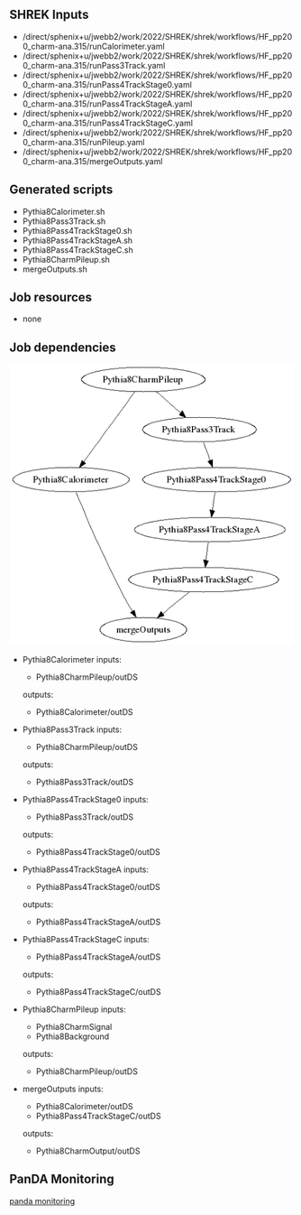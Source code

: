 ## SHREK Inputs
- /direct/sphenix+u/jwebb2/work/2022/SHREK/shrek/workflows/HF_pp200_charm-ana.315/runCalorimeter.yaml
- /direct/sphenix+u/jwebb2/work/2022/SHREK/shrek/workflows/HF_pp200_charm-ana.315/runPass3Track.yaml
- /direct/sphenix+u/jwebb2/work/2022/SHREK/shrek/workflows/HF_pp200_charm-ana.315/runPass4TrackStage0.yaml
- /direct/sphenix+u/jwebb2/work/2022/SHREK/shrek/workflows/HF_pp200_charm-ana.315/runPass4TrackStageA.yaml
- /direct/sphenix+u/jwebb2/work/2022/SHREK/shrek/workflows/HF_pp200_charm-ana.315/runPass4TrackStageC.yaml
- /direct/sphenix+u/jwebb2/work/2022/SHREK/shrek/workflows/HF_pp200_charm-ana.315/runPileup.yaml
- /direct/sphenix+u/jwebb2/work/2022/SHREK/shrek/workflows/HF_pp200_charm-ana.315/mergeOutputs.yaml
## Generated scripts
- Pythia8Calorimeter.sh
- Pythia8Pass3Track.sh
- Pythia8Pass4TrackStage0.sh
- Pythia8Pass4TrackStageA.sh
- Pythia8Pass4TrackStageC.sh
- Pythia8CharmPileup.sh
- mergeOutputs.sh
## Job resources
- none
## Job dependencies
![Workflow graph](workflow.png)
- Pythia8Calorimeter
  inputs:
  - Pythia8CharmPileup/outDS

  outputs:
  - Pythia8Calorimeter/outDS
- Pythia8Pass3Track
  inputs:
  - Pythia8CharmPileup/outDS

  outputs:
  - Pythia8Pass3Track/outDS
- Pythia8Pass4TrackStage0
  inputs:
  - Pythia8Pass3Track/outDS

  outputs:
  - Pythia8Pass4TrackStage0/outDS
- Pythia8Pass4TrackStageA
  inputs:
  - Pythia8Pass4TrackStage0/outDS

  outputs:
  - Pythia8Pass4TrackStageA/outDS
- Pythia8Pass4TrackStageC
  inputs:
  - Pythia8Pass4TrackStageA/outDS

  outputs:
  - Pythia8Pass4TrackStageC/outDS
- Pythia8CharmPileup
  inputs:
  - Pythia8CharmSignal
  - Pythia8Background

  outputs:
  - Pythia8CharmPileup/outDS
- mergeOutputs
  inputs:
  - Pythia8Calorimeter/outDS
  - Pythia8Pass4TrackStageC/outDS

  outputs:
  - Pythia8CharmOutput/outDS
## PanDA Monitoring
[panda monitoring](https://panda-doma.cern.ch/tasks/?taskname=user.jwebb2.sP22r-hfcharm-pileup-test11-newwf_*)

